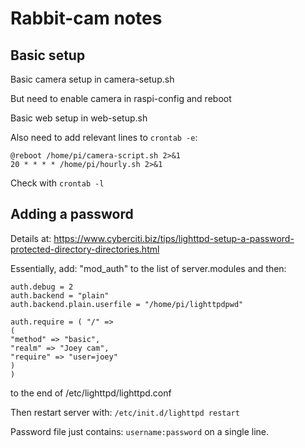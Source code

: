 # Rabbit-cam notes

## Basic setup

Basic camera setup in camera-setup.sh

But need to enable camera in raspi-config and reboot

Basic web setup in web-setup.sh

Also need to add relevant lines to `crontab -e`:
```
@reboot /home/pi/camera-script.sh 2>&1
20 * * * * /home/pi/hourly.sh 2>&1
```
Check with `crontab -l`


## Adding a password

Details at: https://www.cyberciti.biz/tips/lighttpd-setup-a-password-protected-directory-directories.html

Essentially, add: "mod_auth" to the list of server.modules and then:
```
auth.debug = 2
auth.backend = "plain"
auth.backend.plain.userfile = "/home/pi/lighttpdpwd"

auth.require = ( "/" =>
(
"method" => "basic",
"realm" => "Joey cam",
"require" => "user=joey"
)
)
```
to the end of /etc/lighttpd/lighttpd.conf 

Then restart server with: `/etc/init.d/lighttpd restart`

Password file just contains: `username:password` on a single line.




